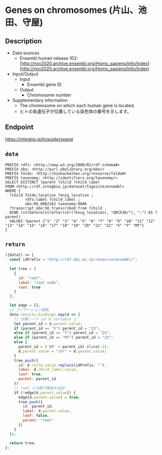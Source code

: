 # Genes on chromosomes (片山、池田、守屋)

## Description

- Data sources
    - Ensembl human release 102: [http://nov2020.archive.ensembl.org/Homo_sapiens/Info/Index](http://nov2020.archive.ensembl.org/Homo_sapiens/Info/Index)
- Input/Output
    -  Input
        - Ensembl gene ID
    - Output
        - Chromosome number
- Supplementary information
    - The chromosome on which each human gene is located.
    - ヒトの各遺伝子が位置している染色体の番号を示します。

## Endpoint

https://integbio.jp/togosite/sparql

## `data`

```sparql
PREFIX rdfs: <http://www.w3.org/2000/01/rdf-schema#>
PREFIX obo: <http://purl.obolibrary.org/obo/>
PREFIX faldo: <http://biohackathon.org/resource/faldo#>
PREFIX taxonomy: <http://identifiers.org/taxonomy/>
SELECT DISTINCT ?parent ?child ?child_label
FROM <http://rdf.integbio.jp/dataset/togosite/ensembl>
WHERE {
  ?child faldo:location ?ensg_location ;
         rdfs:label ?child_label ;
         obo:RO_0002162 taxonomy:9606  .
  ?transcript obo:SO_transcribed_from ?child .
  BIND (strbefore(strafter(str(?ensg_location), "GRCh38/"), ":") AS ?parent)
  VALUES ?parent {"1" "2" "3" "4" "5" "6" "7" "8" "9" "10" "11" "12" "13" "14" "15" "16" "17" "18" "19" "20" "21" "22" "X" "Y" "MT"}
}
```

## `return`

```javascript
({data}) => {
  const idPrefix = "http://rdf.ebi.ac.uk/resource/ensembl/";
  
  let tree = [
    {
      id: "root",
      label: "root node",
      root: true
    }
  ];

  let edge = {};
  // アノテーション関係
  data.results.bindings.map(d => {
    // 分類ノード id を sortable に
    let parent_id = d.parent.value;
    if (parent_id == "X") parent_id = "23";
    else if (parent_id == "Y") parent_id = "24";
    else if (parent_id == "MT") parent_id = "25";
    else {
      parent_id = ('00' + parent_id).slice(-2);
      d.parent.value = "chr" + d.parent.value;
    }
    tree.push({
      id: d.child.value.replace(idPrefix, ""),
      label: d.child_label.value,
      leaf: true,
      parent: parent_id
    })
    // root との親子関係を追加
    if (!edge[d.parent.value]) {
      edge[d.parent.value] = true;
      tree.push({     
        id: parent_id,
        label: d.parent.value,
        leaf: false,
        parent: "root"
      })
    }
  });
  
  return tree;
};
```